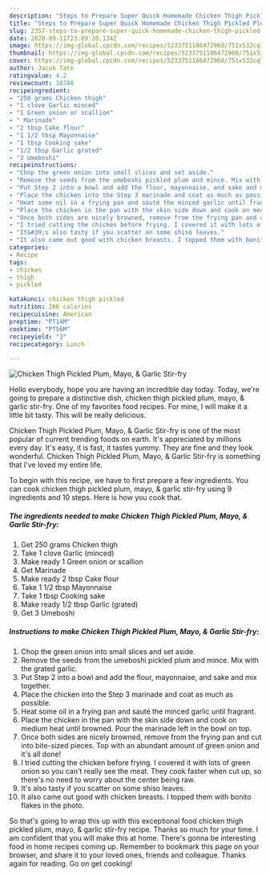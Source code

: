 ```yaml
---
description: "Steps to Prepare Super Quick Homemade Chicken Thigh Pickled Plum, Mayo, &amp;amp; Garlic Stir-fry"
title: "Steps to Prepare Super Quick Homemade Chicken Thigh Pickled Plum, Mayo, &amp;amp; Garlic Stir-fry"
slug: 2357-steps-to-prepare-super-quick-homemade-chicken-thigh-pickled-plum-mayo-and-amp-garlic-stir-fry
date: 2020-09-11T23:09:20.134Z
image: https://img-global.cpcdn.com/recipes/5233751186472960/751x532cq70/chicken-thigh-pickled-plum-mayo-garlic-stir-fry-recipe-main-photo.jpg
thumbnail: https://img-global.cpcdn.com/recipes/5233751186472960/751x532cq70/chicken-thigh-pickled-plum-mayo-garlic-stir-fry-recipe-main-photo.jpg
cover: https://img-global.cpcdn.com/recipes/5233751186472960/751x532cq70/chicken-thigh-pickled-plum-mayo-garlic-stir-fry-recipe-main-photo.jpg
author: Jacob Tate
ratingvalue: 4.2
reviewcount: 10788
recipeingredient:
- "250 grams Chicken thigh"
- "1 clove Garlic minced"
- "1 Green onion or scallion"
- " Marinade"
- "2 tbsp Cake flour"
- "1 1/2 tbsp Mayonnaise"
- "1 tbsp Cooking sake"
- "1/2 tbsp Garlic grated"
- "3 Umeboshi"
recipeinstructions:
- "Chop the green onion into small slices and set aside."
- "Remove the seeds from the umeboshi pickled plum and mince. Mix with the grated garlic."
- "Put Step 2 into a bowl and add the flour, mayonnaise, and sake and mix together."
- "Place the chicken into the Step 3 marinade and coat as much as possible."
- "Heat some oil in a frying pan and sauté the minced garlic until fragrant."
- "Place the chicken in the pan with the skin side down and cook on medium heat until browned. Pour the marinade left in the bowl on top."
- "Once both sides are nicely browned, remove from the frying pan and cut into bite-sized pieces. Top with an abundant amount of green onion and it&#39;s all done!"
- "I tried cutting the chicken before frying. I covered it with lots of green onion so you can&#39;t really see the meat. They cook faster when cut up, so there&#39;s no need to worry about the center being raw."
- "It&#39;s also tasty if you scatter on some shiso leaves."
- "It also came out good with chicken breasts. I topped them with bonito flakes in the photo."
categories:
- Recipe
tags:
- chicken
- thigh
- pickled

katakunci: chicken thigh pickled 
nutrition: 266 calories
recipecuisine: American
preptime: "PT14M"
cooktime: "PT56M"
recipeyield: "3"
recipecategory: Lunch

---
```



![Chicken Thigh Pickled Plum, Mayo, &amp; Garlic Stir-fry](https://img-global.cpcdn.com/recipes/5233751186472960/751x532cq70/chicken-thigh-pickled-plum-mayo-garlic-stir-fry-recipe-main-photo.jpg)

Hello everybody, hope you are having an incredible day today. Today, we're going to prepare a distinctive dish, chicken thigh pickled plum, mayo, &amp; garlic stir-fry. One of my favorites food recipes. For mine, I will make it a little bit tasty. This will be really delicious.

Chicken Thigh Pickled Plum, Mayo, &amp; Garlic Stir-fry is one of the most popular of current trending foods on earth. It's appreciated by millions every day. It's easy, it is fast, it tastes yummy. They are fine and they look wonderful. Chicken Thigh Pickled Plum, Mayo, &amp; Garlic Stir-fry is something that I've loved my entire life.




To begin with this recipe, we have to first prepare a few ingredients. You can cook chicken thigh pickled plum, mayo, &amp; garlic stir-fry using 9 ingredients and 10 steps. Here is how you cook that.

<!--inarticleads1-->

##### The ingredients needed to make Chicken Thigh Pickled Plum, Mayo, &amp; Garlic Stir-fry:

1. Get 250 grams Chicken thigh
1. Take 1 clove Garlic (minced)
1. Make ready 1 Green onion or scallion
1. Get  Marinade
1. Make ready 2 tbsp Cake flour
1. Take 1 1/2 tbsp Mayonnaise
1. Take 1 tbsp Cooking sake
1. Make ready 1/2 tbsp Garlic (grated)
1. Get 3 Umeboshi




<!--inarticleads2-->

##### Instructions to make Chicken Thigh Pickled Plum, Mayo, &amp; Garlic Stir-fry:

1. Chop the green onion into small slices and set aside.
1. Remove the seeds from the umeboshi pickled plum and mince. Mix with the grated garlic.
1. Put Step 2 into a bowl and add the flour, mayonnaise, and sake and mix together.
1. Place the chicken into the Step 3 marinade and coat as much as possible.
1. Heat some oil in a frying pan and sauté the minced garlic until fragrant.
1. Place the chicken in the pan with the skin side down and cook on medium heat until browned. Pour the marinade left in the bowl on top.
1. Once both sides are nicely browned, remove from the frying pan and cut into bite-sized pieces. Top with an abundant amount of green onion and it&#39;s all done!
1. I tried cutting the chicken before frying. I covered it with lots of green onion so you can&#39;t really see the meat. They cook faster when cut up, so there&#39;s no need to worry about the center being raw.
1. It&#39;s also tasty if you scatter on some shiso leaves.
1. It also came out good with chicken breasts. I topped them with bonito flakes in the photo.




So that's going to wrap this up with this exceptional food chicken thigh pickled plum, mayo, &amp; garlic stir-fry recipe. Thanks so much for your time. I am confident that you will make this at home. There's gonna be interesting food in home recipes coming up. Remember to bookmark this page on your browser, and share it to your loved ones, friends and colleague. Thanks again for reading. Go on get cooking!
